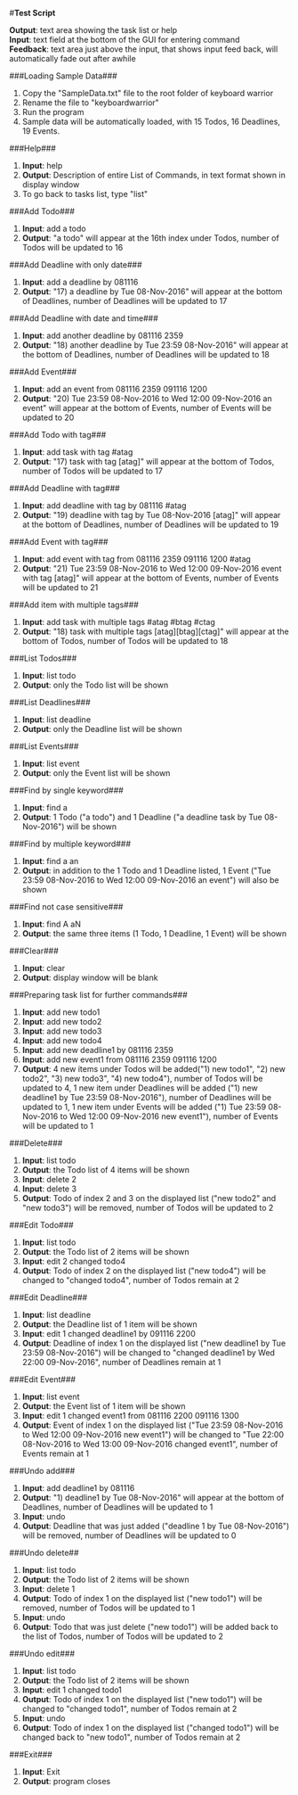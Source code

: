 #**Test Script**

**Output**: text area showing the task list or help <br>
**Input**: text field at the bottom of the GUI for entering command <br>
**Feedback**: text area just above the input, that shows input feed back, will automatically fade out after awhile

###Loading Sample Data###
1. Copy the "SampleData.txt" file to the root folder of keyboard warrior
2. Rename the file to "keyboardwarrior"
2. Run the program
3. Sample data will be automatically loaded, with 15 Todos, 16 Deadlines, 19 Events.

###Help###
1. **Input**: help
2. **Output**: Description of entire List of Commands, in text format shown in display window
3. To go back to tasks list, type "list"

###Add Todo###
1. **Input**: add a todo
2. **Output**: "a todo" will appear at the 16th index under Todos, number of Todos will be updated to 16

###Add Deadline with only date###
1. **Input**: add a deadline by 081116
2. **Output**: "17) a deadline by Tue 08-Nov-2016" will appear at the bottom of Deadlines, number of Deadlines will be updated to 17

###Add Deadline with date and time###
1. **Input**: add another deadline by 081116 2359
2. **Output**: "18) another deadline by Tue 23:59 08-Nov-2016" will appear at the bottom of Deadlines, number of Deadlines will be updated to 18

###Add Event###
1. **Input**: add an event from 081116 2359 091116 1200
2. **Output**: "20) Tue 23:59 08-Nov-2016 to Wed 12:00 09-Nov-2016	an event" will appear at the bottom of Events, number of Events will be updated to 20

###Add Todo with tag###
1. **Input**: add task with tag #atag
2. **Output**: "17) task with tag	[atag]" will appear at the bottom of Todos, number of Todos will be updated to 17

###Add Deadline with tag###
1. **Input**: add deadline with tag by 081116 #atag
2. **Output**: "19) deadline with tag by Tue 08-Nov-2016 [atag]" will appear at the bottom of Deadlines, number of Deadlines will be updated to 19

###Add Event with tag###
1. **Input**: add event with tag from 081116 2359 091116 1200 #atag
2. **Output**: "21) Tue 23:59 08-Nov-2016 to Wed 12:00 09-Nov-2016	event with tag [atag]" will appear at the bottom of Events, number of Events will be updated to 21

###Add item with multiple tags###
1. **Input**: add task with multiple tags #atag #btag #ctag
2. **Output**: "18) task with multiple tags	[atag][btag][ctag]" will appear at the bottom of Todos, number of Todos will be updated to 18

###List Todos###
1. **Input**: list todo
2. **Output**: only the Todo list will be shown

###List Deadlines###
1. **Input**: list deadline
2. **Output**: only the Deadline list will be shown

###List Events###
1. **Input**: list event
2. **Output**: only the Event list will be shown

###Find by single keyword###
1. **Input**: find a
2. **Output**: 1 Todo ("a todo") and 1 Deadline ("a deadline task by Tue 08-Nov-2016") will be shown

###Find by multiple keyword###
1. **Input**: find a an
2. **Output**: in addition to the 1 Todo and 1 Deadline listed, 1 Event ("Tue 23:59 08-Nov-2016 to Wed 12:00 09-Nov-2016	an event") will also be shown

###Find not case sensitive###
1. **Input**: find A aN
2. **Output**: the same three items (1 Todo, 1 Deadline, 1 Event) will be shown

###Clear###
1. **Input**: clear
2. **Output**: display window will be blank

###Preparing task list for further commands###
1. **Input**: add new todo1
2. **Input**: add new todo2
3. **Input**: add new todo3
4. **Input**: add new todo4
5. **Input**: add new deadline1 by 081116 2359
6. **Input**: add new event1 from 081116 2359 091116 1200
7. **Output**: 4 new items under Todos will be added("1) new todo1", "2) new todo2", "3) new todo3", "4) new todo4"), number of Todos will be updated to 4, 1 new item under Deadlines will be added ("1) new deadline1 by Tue 23:59 08-Nov-2016"), number of Deadlines will be updated to 1, 1 new item under Events will be added ("1) Tue 23:59 08-Nov-2016 to Wed 12:00 09-Nov-2016	new event1"), number of Events will be updated to 1

###Delete###
1. **Input**: list todo
2. **Output**: the Todo list of 4 items will be shown
3. **Input**: delete 2
4. **Input**: delete 3
5. **Output**: Todo of index 2 and 3 on the displayed list ("new todo2" and "new todo3") will be removed, number of Todos will be updated to 2

###Edit Todo###
1. **Input**: list todo
2. **Output**: the Todo list of 2 items will be shown
3. **Input**: edit 2 changed todo4
4. **Output**: Todo of index 2 on the displayed list ("new todo4") will be changed to "changed todo4", number of Todos remain at 2

###Edit Deadline###
1. **Input**: list deadline
2. **Output**: the Deadline list of 1 item will be shown
3. **Input**: edit 1 changed deadline1 by 091116 2200
4. **Output**: Deadline of index 1 on the displayed list ("new deadline1 by Tue 23:59 08-Nov-2016") will be changed to "changed deadline1 by Wed 22:00 09-Nov-2016", number of Deadlines remain at 1

###Edit Event###
1. **Input**: list event
2. **Output**: the Event list of 1 item will be shown
3. **Input**: edit 1 changed event1 from 081116 2200 091116 1300
4. **Output**: Event of index 1 on the displayed list ("Tue 23:59 08-Nov-2016 to Wed 12:00 09-Nov-2016 new event1") will be changed to "Tue 22:00 08-Nov-2016 to Wed 13:00 09-Nov-2016 changed event1", number of Events remain at 1

###Undo add###
1. **Input**: add deadline1 by 081116
2. **Output**: "1) deadline1 by Tue 08-Nov-2016" will appear at the bottom of Deadlines, number of Deadlines will be updated to 1
3. **Input**: undo
4. **Output**: Deadline that was just added ("deadline 1 by Tue 08-Nov-2016") will be removed, number of Deadlines will be updated to 0

###Undo delete##
1. **Input**: list todo
2. **Output**: the Todo list of 2 items will be shown
3. **Input**: delete 1
4. **Output**: Todo of index 1 on the displayed list ("new todo1") will be removed, number of Todos will be updated to 1
5. **Input**: undo
6. **Output**: Todo that was just delete ("new todo1") will be added back to the list of Todos, number of Todos will be updated to 2

###Undo edit###
1. **Input**: list todo
2. **Output**: the Todo list of 2 items will be shown
3. **Input**: edit 1 changed todo1
4. **Output**: Todo of index 1 on the displayed list ("new todo1") will be changed to "changed todo1", number of Todos remain at 2
5. **Input**: undo
6. **Output**: Todo of index 1 on the displayed list ("changed todo1") will be changed back to "new todo1", number of Todos remain at 2

###Exit###
1. **Input**: Exit
2. **Output**: program closes
